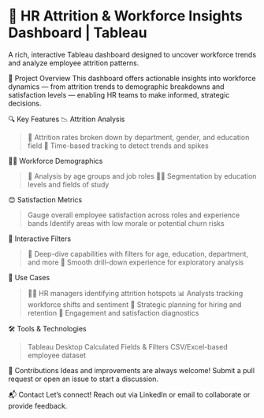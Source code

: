 # 👥 HR Attrition & Workforce Insights Dashboard | Tableau

A rich, interactive Tableau dashboard designed to uncover workforce trends and analyze employee attrition patterns.

🧠 Project Overview
This dashboard offers actionable insights into workforce dynamics — from attrition trends to demographic breakdowns and satisfaction levels — enabling HR teams to make informed, strategic decisions.

🔍 Key Features
📉 Attrition Analysis
>🎯 Attrition rates broken down by department, gender, and education field
>📅 Time-based tracking to detect trends and spikes

👩‍💼 Workforce Demographics
>🧓 Analysis by age groups and job roles
>🧑‍🎓 Segmentation by education levels and fields of study

😊 Satisfaction Metrics
>Gauge overall employee satisfaction across roles and experience bands
>Identify areas with low morale or potential churn risks

🧩 Interactive Filters
>🔎 Deep-dive capabilities with filters for age, education, department, and more
>🧭 Smooth drill-down experience for exploratory analysis

📌 Use Cases
>🧑‍💼 HR managers identifying attrition hotspots
>📊 Analysts tracking workforce shifts and sentiment
>🧠 Strategic planning for hiring and retention
>💬 Engagement and satisfaction diagnostics

🛠️ Tools & Technologies
>Tableau Desktop
>Calculated Fields & Filters
>CSV/Excel-based employee dataset

🤝 Contributions
Ideas and improvements are always welcome! Submit a pull request or open an issue to start a discussion.

📬 Contact
Let’s connect! Reach out via LinkedIn or email to collaborate or provide feedback.
